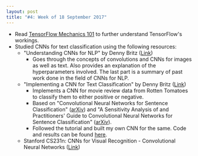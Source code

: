 ```yaml
---
layout: post
title: "#4: Week of 18 September 2017"
---
```


- Read [TensorFlow Mechanics 101](https://www.tensorflow.org/get_started/mnist/mechanics) to further understand TensorFlow's workings.
- Studied CNNs for text classification using the following resources:
  - "Understanding CNNs for NLP" by Denny Britz ([Link](http://www.wildml.com/2015/11/understanding-convolutional-neural-networks-for-nlp/))
    - Goes through the concepts of convolutions and CNNs for images as well as text. Also provides an explanation of the hyperparameters involved. The last part is a summary of past work done in the field of CNNs for NLP.
  - "Implementing a CNN for Text Classification" by Denny Britz ([Link](http://www.wildml.com/2015/12/implementing-a-cnn-for-text-classification-in-tensorflow/))
    - Implements a CNN for movie review data from Rotten Tomatoes to classify them to either positive or negative.
    - Based on "Convolutional Neural Networks for Sentence Classification" ([arXiv](https://arxiv.org/abs/1408.5882)) and "A Sensitivity Analysis of and Practitioners' Guide to Convolutional Neural Networks for Sentence Classification" ([arXiv](https://arxiv.org/abs/1510.03820)).
    - Followed the tutorial and built my own CNN for the same. Code and results can be found [here](https://github.com/SuyashLakhotia/RottenTomatoesCNN).
  - Stanford CS231n: CNNs for Visual Recognition - Convolutional Neural Networks ([Link](http://cs231n.github.io/convolutional-networks/))
